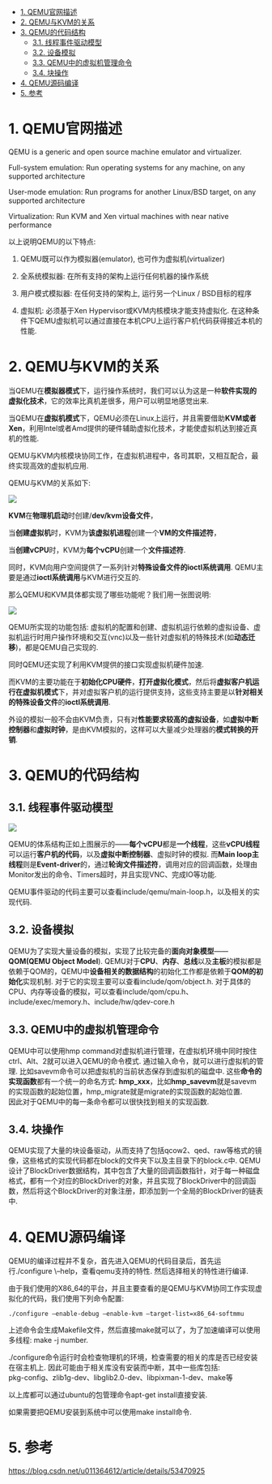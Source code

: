 
<!-- @import "[TOC]" {cmd="toc" depthFrom=1 depthTo=6 orderedList=false} -->

<!-- code_chunk_output -->

- [1. QEMU官网描述](#1-qemu官网描述)
- [2. QEMU与KVM的关系](#2-qemu与kvm的关系)
- [3. QEMU的代码结构](#3-qemu的代码结构)
  - [3.1. 线程事件驱动模型](#31-线程事件驱动模型)
  - [3.2. 设备模拟](#32-设备模拟)
  - [3.3. QEMU中的虚拟机管理命令](#33-qemu中的虚拟机管理命令)
  - [3.4. 块操作](#34-块操作)
- [4. QEMU源码编译](#4-qemu源码编译)
- [5. 参考](#5-参考)

<!-- /code_chunk_output -->

# 1. QEMU官网描述

QEMU is a generic and open source machine emulator and virtualizer.

Full-system emulation: Run operating systems for any machine, on any supported architecture

User-mode emulation: Run programs for another Linux/BSD target, on any supported architecture

Virtualization: Run KVM and Xen virtual machines with near native performance

以上说明QEMU的以下特点:

1. QEMU既可以作为模拟器(emulator), 也可作为虚拟机(virtualizer)

2. 全系统模拟器: 在所有支持的架构上运行任何机器的操作系统

3. 用户模式模拟器: 在任何支持的架构上, 运行另一个Linux / BSD目标的程序

4. 虚拟机: 必须基于Xen Hypervisor或KVM内核模块才能支持虚拟化. 在这种条件下QEMU虚拟机可以通过直接在本机CPU上运行客户机代码获得接近本机的性能. 

# 2. QEMU与KVM的关系

当QEMU在**模拟器模式**下，运行操作系统时，我们可以认为这是一种**软件实现的虚拟化技术**，它的效率比真机差很多，用户可以明显地感觉出来. 

当QEMU在**虚拟机模式**下，QEMU必须在Linux上运行，并且需要借助**KVM或者Xen**，利用Intel或者Amd提供的硬件辅助虚拟化技术，才能使虚拟机达到接近真机的性能. 

QEMU与KVM内核模块协同工作，在虚拟机进程中，各司其职，又相互配合，最终实现高效的虚拟机应用. 

QEMU与KVM的关系如下: 

![](./images/2019-06-03-10-02-47.png)

**KVM**在**物理机启动**时创建/**dev/kvm设备文件**，

当**创建虚拟机**时，KVM为**该虚拟机进程**创建一个**VM的文件描述符**，

当**创建vCPU**时，KVM为**每个vCPU**创建一个**文件描述符**. 

同时，KVM向用户空间提供了一系列针对**特殊设备文件的ioctl系统调用**. QEMU主要是通过**ioctl系统调用**与KVM进行交互的. 

那么QEMU和KVM具体都实现了哪些功能呢？我们用一张图说明: 

![](./images/2019-06-03-10-18-43.png)

QEMU所实现的功能包括: 虚拟机的配置和创建、虚拟机运行依赖的虚拟设备、虚拟机运行时用户操作环境和交互(vnc)以及一些针对虚拟机的特殊技术(如**动态迁移**)，都是QEMU自己实现的. 

同时QEMU还实现了利用KVM提供的接口实现虚拟机硬件加速.  

而KVM的主要功能在于**初始化CPU硬件**，**打开虚拟化模式**，然后将**虚拟客户机运行在虚拟机模式**下，并对虚拟客户机的运行提供支持，这些支持主要是以**针对相关的特殊设备文件**的**ioctl系统调用**. 

外设的模拟一般不会由KVM负责，只有对**性能要求较高的虚拟设备**，如**虚拟中断控制器**和**虚拟时钟**，是由KVM模拟的，这样可以大量减少处理器的**模式转换的开销**. 

# 3. QEMU的代码结构

## 3.1. 线程事件驱动模型

![](./images/2019-06-04-09-00-41.png)

QEMU的体系结构正如上图展示的——**每个vCPU**都是**一个线程**，这些**vCPU线程**可以运行**客户机的代码**，以及**虚拟中断控制器**、虚拟时钟的模拟. 而**Main loop主线程**则是**Event\-driver**的，通过**轮询文件描述符**，调用对应的回调函数，处理由Monitor发出的命令、Timers超时，并且实现VNC、完成IO等功能.  

QEMU事件驱动的代码主要可以查看include/qemu/main\-loop.h，以及相关的实现代码. 

## 3.2. 设备模拟

QEMU为了实现大量设备的模拟，实现了比较完备的**面向对象模型**——**QOM(QEMU Object Model**). QEMU对于**CPU**、**内存**、**总线**以及**主板**的模拟都是依赖于QOM的，QEMU中**设备相关的数据结构**的初始化工作都是依赖于**QOM的初始化**实现机制. 对于它的实现主要可以查看include/qom/object.h. 对于具体的CPU、内存等设备的模拟，可以查看include/qom/cpu.h、include/exec/memory.h、include/hw/qdev\-core.h

## 3.3. QEMU中的虚拟机管理命令

QEMU中可以使用hmp command对虚拟机进行管理，在虚拟机环境中同时按住ctrl、Alt、2就可以进入QEMU的命令模式. 通过输入命令，就可以进行虚拟机的管理. 比如savevm命令可以把虚拟机的当前状态保存到虚拟机的磁盘中. 这些**命令的实现函数**都有一个统一的命名方式: **hmp\_xxx**，比如**hmp\_savevm**就是savevm的实现函数的起始位置，hmp\_migrate就是migrate的实现函数的起始位置.  
因此对于QEMU中的每一条命令都可以很快找到相关的实现函数. 

## 3.4. 块操作

QEMU实现了大量的块设备驱动，从而支持了包括qcow2、qed、raw等格式的镜像，这些格式的实现代码都在block的文件夹下以及主目录下的block.c中. QEMU设计了BlockDriver数据结构，其中包含了大量的回调函数指针，对于每一种磁盘格式，都有一个对应的BlockDriver的对象，并且实现了BlockDriver中的回调函数，然后将这个BlockDriver的对象注册，即添加到一个全局的BlockDriver的链表中. 

# 4. QEMU源码编译

QEMU的编译过程并不复杂，首先进入QEMU的代码目录后，首先运行./configure \–help，查看qemu支持的特性. 然后选择相关的特性进行编译.  

由于我们使用的X86_64的平台，并且主要查看的是QEMU与KVM协同工作实现虚拟化的代码，我们使用下列命令配置:  

```
./configure –enable-debug –enable-kvm –target-list=x86_64-softmmu 
```

上述命令会生成Makefile文件，然后直接make就可以了，为了加速编译可以使用多线程: make -j number. 

./configure命令运行时会检查物理机的环境，检查需要的相关的库是否已经安装在宿主机上. 因此可能由于相关库没有安装而中断，其中一些库包括:  
pkg\-config、zlib1g\-dev、libglib2.0\-dev、libpixman\-1\-dev、make等 

以上库都可以通过ubuntu的包管理命令apt\-get install直接安装. 

如果需要把QEMU安装到系统中可以使用make install命令. 

# 5. 参考

https://blog.csdn.net/u011364612/article/details/53470925